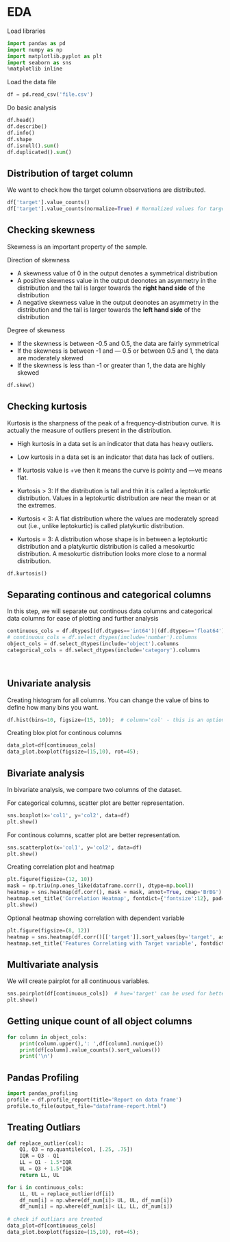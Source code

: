 # EDA

Load libraries

```python
import pandas as pd
import numpy as np
import matplotlib.pyplot as plt
import seaborn as sns
%matplotlib inline
```

Load the data file

```python
df = pd.read_csv('file.csv')
```

Do basic analysis

```python
df.head()
df.describe() 
df.info()
df.shape
df.isnull().sum()
df.duplicated().sum()
```

## Distribution of target column

We want to check how the target column observations are distributed.

```python
df['target'].value_counts()
df['target'].value_counts(normalize=True) # Normalized values for target observations
```

## Checking skewness

Skewness is an important property of the sample. 

Direction of skewness

* A skewness value of 0 in the output denotes a symmetrical distribution
* A positive skewness value in the output deonotes an asymmetry in the distribution and the tail is larger towards the **right hand side** of the distribution
* A negative skewness value in the output deonotes an asymmetry in the distribution and the tail is larger towards the **left hand side** of the distribution

Degree of skewness 

* If the skewness is between -0.5 and 0.5, the data are fairly symmetrical
* If the skewness is between -1 and — 0.5 or between 0.5 and 1, the data are moderately skewed
* If the skewness is less than -1 or greater than 1, the data are highly skewed

```python
df.skew()
```

## Checking kurtosis

Kurtosis is the sharpness of the peak of a frequency-distribution curve. It is actually the measure of outliers present in the distribution.

* High kurtosis in a data set is an indicator that data has heavy outliers.
* Low kurtosis in a data set is an indicator that data has lack of outliers.
* If kurtosis value is +ve then it means the curve is pointy and —ve means flat.

* Kurtosis > 3: If the distribution is tall and thin it is called a leptokurtic distribution. Values in a leptokurtic distribution are near the mean or at the extremes.
* Kurtosis < 3: A flat distribution where the values are moderately spread out (i.e., unlike leptokurtic) is called platykurtic distribution.
* Kurtosis = 3: A distribution whose shape is in between a leptokurtic distribution and a platykurtic distribution is called a mesokurtic distribution. A mesokurtic distribution looks more close to a normal distribution.

```python
df.kurtosis()
```

## Separating continous and categorical columns

In this step, we will separate out continous data columns and categorical data columns for ease of plotting and further analysis

```python
continuous_cols = df.dtypes[(df.dtypes=='int64')|(df.dtypes=='float64')].index
# continuous_cols = df.select_dtypes(include='number').columns
object_cols = df.select_dtypes(include='object').columns
categorical_cols = df.select_dtypes(include='category').columns




```


## Univariate analysis

Creating histogram for all columns. You can change the value of bins to define how many bins you want. 

```python
df.hist(bins=10, figsize=(15, 10));  # column='col' - this is an optional parameter
```

Creating blox plot for continous columns

```python
data_plot=df[continuous_cols]
data_plot.boxplot(figsize=(15,10), rot=45);
```

## Bivariate analysis

In bivariate analysis, we compare two columns of the dataset.

For categorical columns, scatter plot are better representation.

```python
sns.boxplot(x='col1', y='col2', data=df)
plt.show()
```

For continous columns, scatter plot are better representation.

```python
sns.scatterplot(x='col1', y='col2', data=df)
plt.show()
```

Creating correlation plot and heatmap

```python
plt.figure(figsize=(12, 10))
mask = np.triu(np.ones_like(dataframe.corr(), dtype=np.bool))
heatmap = sns.heatmap(df.corr(), mask = mask, annot=True, cmap='BrBG')
heatmap.set_title('Correlation Heatmap', fontdict={'fontsize':12}, pad=12);
plt.show()
```

Optional heatmap showing correlation with dependent variable

```python
plt.figure(figsize=(8, 12))
heatmap = sns.heatmap(df.corr()[['target']].sort_values(by='target', ascending=False), vmin=-1, vmax=1, annot=True, cmap='BrBG')
heatmap.set_title('Features Correlating with Target variable', fontdict={'fontsize':18}, pad=16);
```

## Multivariate analysis

We will create pairplot for all continuous variables. 

```python
sns.pairplot(df[continuous_cols])  # hue='target' can be used for better analysis of the target column, height is optional parameter which represent height of scalar in inches
plt.show()
```

## Getting unique count of all object columns

```python
for column in object_cols:
    print(column.upper(),': ',df[column].nunique())
    print(df[column].value_counts().sort_values())
    print('\n')
```

## Pandas Profiling

```python
import pandas_profiling
profile = df.profile_report(title='Report on data frame')
profile.to_file(output_file="dataframe-report.html")
```

## Treating Outliars

```python
def replace_outlier(col):
    Q1, Q3 = np.quantile(col, [.25, .75])
    IQR = Q3 - Q1
    LL = Q1 - 1.5*IQR
    UL = Q3 + 1.5*IQR
    return LL, UL

for i in continuous_cols:
    LL, UL = replace_outlier(df[i])
    df_num[i] = np.where(df_num[i]> UL, UL, df_num[i])
    df_num[i] = np.where(df_num[i]< LL, LL, df_num[i])
    
# check if outliars are treated
data_plot=df[continuous_cols]
data_plot.boxplot(figsize=(15,10), rot=45);
```
